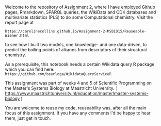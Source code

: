 Welcome to the repository of Assignment 2, where I have employed Github pages, Rmarkdown, SPARQL queries, the WikiData and CDK databases and multivariate statistics (PLS) to do some Computational chemistry. Visit the report page at 

`https://carolinecollins.github.io/Assignment-2-MSB1015/Reuseable-Wiener.html`

to see how I built two models, one knowledge- and one data-driven, to predict the boiling points of alkanes from descriptors of their structural chemistry.

As a prerequisite, this notebook needs a certain Wikidata query R package which you can find here:
`https://github.com/bearloga/WikidataQueryServiceR`

This assignment was part of weeks 4 and 5 of Scientific Programming on the Master's Systems Biology at Maastricht University.
( https://www.maastrichtuniversity.nl/education/master/master-systems-biology )

You are welcome to reuse my code, reuseability was, after all the main focus of this assignment. 
If you have any comments I'd be happy to hear them, just get in touch.
